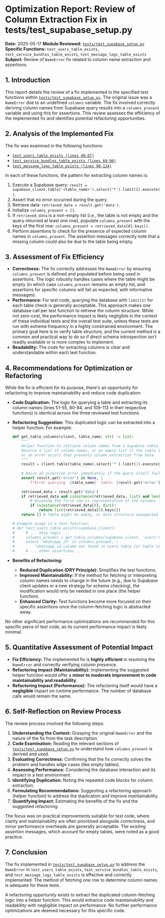 # Optimization Report: Review of Column Extraction Fix in tests/test_supabase_setup.py

**Date:** 2025-05-17
**Module Reviewed:** [`tests/test_supabase_setup.py`](tests/test_supabase_setup.py)
**Specific Functions:** `test_users_table_exists`, `test_service_bundles_table_exists`, `test_message_logs_table_exists`
**Subject:** Review of `NameError` fix related to column name extraction and assertions.

## 1. Introduction

This report details the review of a fix implemented in the specified test functions within [`tests/test_supabase_setup.py`](tests/test_supabase_setup.py). The original issue was a `NameError` due to an undefined `columns` variable. The fix involved correctly deriving column names from Supabase query results into a `columns_present` variable and using this for assertions. This review assesses the efficiency of the implemented fix and identifies potential refactoring opportunities.

## 2. Analysis of the Implemented Fix

The fix was examined in the following functions:
- [`test_users_table_exists (lines 40-67)`](tests/test_supabase_setup.py:40-67)
- [`test_service_bundles_table_exists (lines 69-96)`](tests/test_supabase_setup.py:69-96)
- [`test_message_logs_table_exists (lines 98-124)`](tests/test_supabase_setup.py:98-124)

In each of these functions, the pattern for extracting column names is:
1. Execute a Supabase query: `result = supabase_client.table('<table_name>').select('*').limit(1).execute()`.
2. Assert that no error occurred during the query.
3. Retrieve data: `retrieved_data = result.get('data')`.
4. Initialize `columns_present = []`.
5. If `retrieved_data` is a non-empty list (i.e., the table is not empty and the query returned at least one row), populate `columns_present` with the keys of the first row: `columns_present = retrieved_data[0].keys()`.
6. Perform assertions to check for the presence of expected column names in `columns_present`. The assertion messages correctly note that a missing column could also be due to the table being empty.

## 3. Assessment of Fix Efficiency

*   **Correctness:** The fix correctly addresses the `NameError` by ensuring `columns_present` is defined and populated before being used in assertions. The logic robustly handles cases where the table might be empty (in which case `columns_present` remains an empty list, and assertions for specific columns will fail as expected, with informative messages).
*   **Performance:** For test code, querying the database with `limit(1)` for each table check is generally acceptable. This approach makes one database call per test function to retrieve the column structure. While not zero-cost, the performance impact is likely negligible in the context of these individual tests and the overall test suite, unless these tests are run with extreme frequency in a highly constrained environment. The primary goal here is to verify table structure, and the current method is a common and practical way to do so if direct schema introspection isn't readily available or is more complex to implement.
*   **Readability:** The code for extracting columns is clear and understandable within each test function.

## 4. Recommendations for Optimization or Refactoring

While the fix is efficient for its purpose, there's an opportunity for refactoring to improve maintainability and reduce code duplication:

*   **Code Duplication:** The logic for querying a table and extracting its column names (lines 51-55, 80-84, and 109-113 in their respective functions) is identical across the three reviewed test functions.
*   **Refactoring Suggestion:** This duplicated logic can be extracted into a helper function. For example:

    ```python
    def get_table_columns(client, table_name: str) -> list:
        """
        Helper function to retrieve column names from a Supabase table.
        Returns a list of column names, or an empty list if the table is empty
        or an error occurs that prevents column extraction from data.
        """
        result = client.table(table_name).select('*').limit(1).execute()
        
        # Raise an assertion error immediately if the query itself failed
        assert result.get('error') is None, \
            f"Error querying '{table_name}' table: {result.get('error')}"
        
        retrieved_data = result.get('data')
        if retrieved_data and isinstance(retrieved_data, list) and len(retrieved_data) > 0:
            # Assuming the first row is representative of the columns
            if isinstance(retrieved_data[0], dict):
                return list(retrieved_data[0].keys()) 
        return [] # Table might be empty, or data structure unexpected

    # Example usage in a test function:
    # def test_users_table_exists(supabase_client):
    #     # ... skip logic ...
    #     columns_present = get_table_columns(supabase_client, 'users')
    #     assert 'whatsapp_id' in columns_present, \
    #         "whatsapp_id column not found in users table (or table is empty/query did not return columns)"
    #     # ... other assertions ...
    ```

*   **Benefits of Refactoring:**
    *   **Reduced Duplication (DRY Principle):** Simplifies the test functions.
    *   **Improved Maintainability:** If the method for fetching or interpreting column names needs to change in the future (e.g., due to Supabase client updates or a new strategy for schema checking), the modification would only be needed in one place (the helper function).
    *   **Enhanced Clarity:** Test functions become more focused on their specific assertions once the column-fetching logic is abstracted away.

No other significant performance optimizations are recommended for this specific piece of test code, as its current performance impact is likely minimal.

## 5. Quantitative Assessment of Potential Impact

*   **Fix Efficiency:** The implemented fix is **highly efficient** in resolving the `NameError` and correctly verifying column presence.
*   **Refactoring Impact (Maintainability):** Implementing the suggested helper function would offer a **minor to moderate improvement in code maintainability and readability**.
*   **Refactoring Impact (Performance):** The refactoring itself would have a **negligible** impact on runtime performance. The number of database calls would remain the same.

## 6. Self-Reflection on Review Process

The review process involved the following steps:
1.  **Understanding the Context:** Grasping the original `NameError` and the nature of the fix from the task description.
2.  **Code Examination:** Reading the relevant sections of [`tests/test_supabase_setup.py`](tests/test_supabase_setup.py) to understand how `columns_present` is derived and used.
3.  **Evaluating Correctness:** Confirming that the fix correctly solves the problem and handles edge cases (like empty tables).
4.  **Assessing Performance:** Considering the database interaction and its impact in a test environment.
5.  **Identifying Duplication:** Noting the repeated code blocks for column extraction.
6.  **Formulating Recommendations:** Suggesting a refactoring approach (helper function) to address the duplication and improve maintainability.
7.  **Quantifying Impact:** Estimating the benefits of the fix and the suggested refactoring.

The focus was on practical improvements suitable for test code, where clarity and maintainability are often prioritized alongside correctness, and minor performance overheads are generally acceptable. The existing assertion messages, which account for empty tables, were noted as a good practice.

## 7. Conclusion

The fix implemented in [`tests/test_supabase_setup.py`](tests/test_supabase_setup.py) to address the `NameError` in `test_users_table_exists`, `test_service_bundles_table_exists`, and `test_message_logs_table_exists` is effective and correctly implemented. The method of fetching one row to determine column names is adequate for these tests.

A refactoring opportunity exists to extract the duplicated column-fetching logic into a helper function. This would enhance code maintainability and readability with negligible impact on performance. No further performance optimizations are deemed necessary for this specific code.